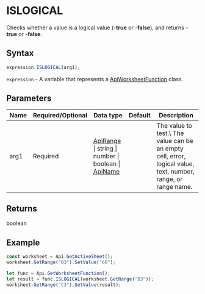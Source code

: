 # ISLOGICAL

Checks whether a value is a logical value (-**true** or -**false**), and returns -**true** or -**false**.

## Syntax

```javascript
expression.ISLOGICAL(arg1);
```

`expression` - A variable that represents a [ApiWorksheetFunction](../ApiWorksheetFunction.md) class.

## Parameters

| **Name** | **Required/Optional** | **Data type** | **Default** | **Description** |
| ------------- | ------------- | ------------- | ------------- | ------------- |
| arg1 | Required | [ApiRange](../../ApiRange/ApiRange.md) \| string \| number \| boolean \| [ApiName](../../ApiName/ApiName.md) |  | The value to test.\ The value can be an empty cell, error, logical value, text, number, range, or range name. |

## Returns

boolean

## Example



```javascript editor-xlsx
const worksheet = Api.GetActiveSheet();
worksheet.GetRange("B3").SetValue("66");

let func = Api.GetWorksheetFunction();
let result = func.ISLOGICAL(worksheet.GetRange("B3"));
worksheet.GetRange("C3").SetValue(result);

```
